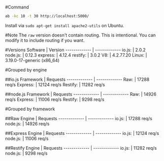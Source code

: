 #Command
```bash
ab -kc 10 -t 30 http://localhost:5000/
```
Install via `sudo apt-get install apache2-utils` on Ubuntu.

#Note
The `raw` version doesn't contain routing. This is intentional. You can modify it to include routing if you want.

#Versions
Software      | Version
------------- | -------------
io.js:        | 2.0.2
node.js:      | 0.12.3
express:      | 4.12.4
restify:      | 3.0.2
V8:           | 4.2.77.20
Linux:        | 3.19.0-17-generic (x86_64)

#Grouped by engine

##io.js
Framework     | Requests
------------- | -------------
Raw:          | 17288 req/s
Express:      | 12124 req/s
Restify:      | 11282 req/s

##node.js
Framework     | Requests
------------- | -------------
Raw:          | 14926 req/s
Express:      | 11006 req/s
Restify:      |  9298 req/s

#Grouped by framework

##Raw
Engine        | Requests
------------- | -------------
io.js:        | 17288 req/s
node.js:      | 14926 req/s

##Express
Engine        | Requests
------------- | -------------
io.js:        | 12124 req/s
node.js:      | 11006 req/s

##Restify
Engine        | Requests
------------- | -------------
io.js:        | 11282 req/s
node.js:      |  9298 req/s